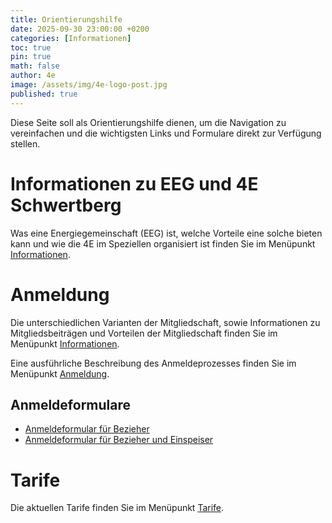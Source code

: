 ```yaml
---
title: Orientierungshilfe
date: 2025-09-30 23:00:00 +0200
categories: [Informationen]
toc: true
pin: true
math: false
author: 4e
image: /assets/img/4e-logo-post.jpg
published: true
---
```


Diese Seite soll als Orientierungshilfe dienen, um die Navigation zu vereinfachen und die wichtigsten Links und Formulare direkt zur Verfügung stellen.

# Informationen zu EEG und 4E Schwertberg

Was eine Energiegemeinschaft (EEG) ist, welche Vorteile eine solche bieten kann und wie die 4E im Speziellen organisiert ist finden Sie im Menüpunkt [Informationen](/infos).

# Anmeldung

Die unterschiedlichen Varianten der Mitgliedschaft, sowie Informationen zu Mitgliedsbeiträgen und Vorteilen der Mitgliedschaft finden Sie im Menüpunkt [Informationen](/infos/#mitgliedschaft).

Eine ausführliche Beschreibung des Anmeldeprozesses finden Sie im Menüpunkt [Anmeldung](/anmeldung).

## Anmeldeformulare

- [Anmeldeformular für Bezieher](/assets/docs/Aufnahmeantrag-Kaeufer.pdf)
- [Anmeldeformular für Bezieher und Einspeiser](/assets/docs/Aufnahmeantrag-Einspeiser.pdf)

# Tarife
Die aktuellen Tarife finden Sie im Menüpunkt [Tarife](/tarife).